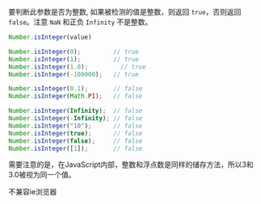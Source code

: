 要判断此参数是否为整数, 如果被检测的值是整数，则返回 `true`，否则返回 `false`。注意 `NaN` 和正负 `Infinity` 不是整数。
```js
Number.isInteger(value)
```
```js
Number.isInteger(0);         // true
Number.isInteger(1);         // true
Number.isInteger(1.0);         // true
Number.isInteger(-100000);   // true

Number.isInteger(0.1);       // false
Number.isInteger(Math.PI);   // false

Number.isInteger(Infinity);  // false
Number.isInteger(-Infinity); // false
Number.isInteger("10");      // false
Number.isInteger(true);      // false
Number.isInteger(false);     // false
Number.isInteger([1]);       // false
```
需要注意的是，在JavaScript内部，整数和浮点数是同样的储存方法，所以3和3.0被视为同一个值。

不兼容ie浏览器